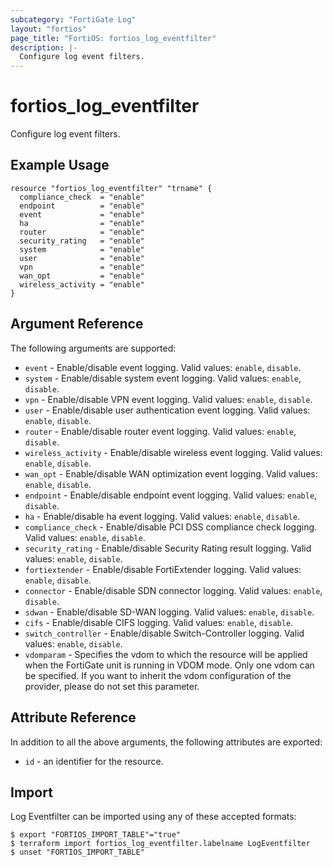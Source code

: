 ```yaml
---
subcategory: "FortiGate Log"
layout: "fortios"
page_title: "FortiOS: fortios_log_eventfilter"
description: |-
  Configure log event filters.
---
```


# fortios_log_eventfilter
Configure log event filters.

## Example Usage

```hcl
resource "fortios_log_eventfilter" "trname" {
  compliance_check  = "enable"
  endpoint          = "enable"
  event             = "enable"
  ha                = "enable"
  router            = "enable"
  security_rating   = "enable"
  system            = "enable"
  user              = "enable"
  vpn               = "enable"
  wan_opt           = "enable"
  wireless_activity = "enable"
}
```

## Argument Reference

The following arguments are supported:

* `event` - Enable/disable event logging. Valid values: `enable`, `disable`.
* `system` - Enable/disable system event logging. Valid values: `enable`, `disable`.
* `vpn` - Enable/disable VPN event logging. Valid values: `enable`, `disable`.
* `user` - Enable/disable user authentication event logging. Valid values: `enable`, `disable`.
* `router` - Enable/disable router event logging. Valid values: `enable`, `disable`.
* `wireless_activity` - Enable/disable wireless event logging. Valid values: `enable`, `disable`.
* `wan_opt` - Enable/disable WAN optimization event logging. Valid values: `enable`, `disable`.
* `endpoint` - Enable/disable endpoint event logging. Valid values: `enable`, `disable`.
* `ha` - Enable/disable ha event logging. Valid values: `enable`, `disable`.
* `compliance_check` - Enable/disable PCI DSS compliance check logging. Valid values: `enable`, `disable`.
* `security_rating` - Enable/disable Security Rating result logging. Valid values: `enable`, `disable`.
* `fortiextender` - Enable/disable FortiExtender logging. Valid values: `enable`, `disable`.
* `connector` - Enable/disable SDN connector logging. Valid values: `enable`, `disable`.
* `sdwan` - Enable/disable SD-WAN logging. Valid values: `enable`, `disable`.
* `cifs` - Enable/disable CIFS logging. Valid values: `enable`, `disable`.
* `switch_controller` - Enable/disable Switch-Controller logging. Valid values: `enable`, `disable`.
* `vdomparam` - Specifies the vdom to which the resource will be applied when the FortiGate unit is running in VDOM mode. Only one vdom can be specified. If you want to inherit the vdom configuration of the provider, please do not set this parameter.


## Attribute Reference

In addition to all the above arguments, the following attributes are exported:
* `id` - an identifier for the resource.

## Import

Log Eventfilter can be imported using any of these accepted formats:
```
$ export "FORTIOS_IMPORT_TABLE"="true"
$ terraform import fortios_log_eventfilter.labelname LogEventfilter
$ unset "FORTIOS_IMPORT_TABLE"
```
